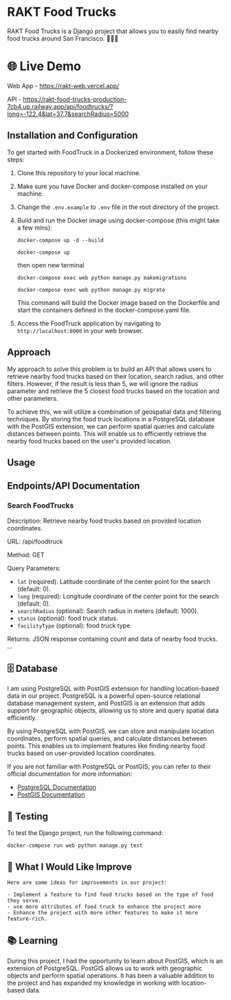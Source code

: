 # RAKT Food Trucks

RAKT Food Trucks is a Django project that allows you to easily find nearby food trucks around San Francisco. 🚚🍔🌮

# 🌐 Live Demo

Web App - https://rakt-web.vercel.app/


API - https://rakt-food-trucks-production-7cb4.up.railway.app/api/foodtrucks/?long=-122.4&lat=37.7&searchRadius=5000


## Installation and Configuration

To get started with FoodTruck in a Dockerized environment, follow these steps:

1. Clone this repository to your local machine.
2. Make sure you have Docker and docker-compose installed on your machine.
3. Change the `.env.example` to `.env` file in the root directory of the project.
4. Build and run the Docker image using docker-compose (this might take a few mins):
    ```
    docker-compose up -d --build
    ```
    ```
    docker-compose up
    ```
    then open new terminal 
    ```
    docker-compose exec web python manage.py makemigrations
    ```
    ```
    docker-compose exec web python manage.py migrate
    ```
  
  
    This command will build the Docker image based on the Dockerfile and start the containers defined in the docker-compose.yaml file.
7. Access the FoodTruck application by navigating to `http://localhost:8000` in your web browser.

## Approach

My approach to solve this problem is to build an API that allows users to retrieve nearby food trucks based on their location, search radius, and other filters. However, if the result is less than 5, we will ignore the radius parameter and retrieve the 5 closest food trucks based on the location and other parameters.

To achieve this, we will utilize a combination of geospatial data and filtering techniques. By storing the food truck locations in a PostgreSQL database with the PostGIS extension, we can perform spatial queries and calculate distances between points. This will enable us to efficiently retrieve the nearby food trucks based on the user's provided location.


## Usage
## Endpoints/API Documentation

### Search FoodTrucks

Description: Retrieve nearby food trucks based on provided location coordinates.

URL: /api/foodtruck

Method: GET

Query Parameters:

- `lat` (required): Latitude coordinate of the center point for the search (default: 0).
- `long` (required): Longitude coordinate of the center point for the search (default: 0).
- `searchRadius` (optional): Search radius in meters (default: 1000).
- `status` (optional): food truck status.
- `facilityType` (optional): food truck type.

Returns: JSON response containing count and data of nearby food trucks.
...

## 🗄️ Database

I am using PostgreSQL with PostGIS extension for handling location-based data in our project. PostgreSQL is a powerful open-source relational database management system, and PostGIS is an extension that adds support for geographic objects, allowing us to store and query spatial data efficiently.

By using PostgreSQL with PostGIS, we can store and manipulate location coordinates, perform spatial queries, and calculate distances between points. This enables us to implement features like finding nearby food trucks based on user-provided location coordinates.

If you are not familiar with PostgreSQL or PostGIS, you can refer to their official documentation for more information:

- [PostgreSQL Documentation](https://www.postgresql.org/docs/)
- [PostGIS Documentation](https://postgis.net/documentation/)

## 🧪 Testing

To test the Django project, run the following command:

    docker-compose run web python manage.py test

## 🚀 What I Would Like Improve

    Here are some ideas for improvements in our project:

    - Implement a feature to find food trucks based on the type of food they serve.
    - use more attributes of food truck to enhance the project more 
    - Enhance the project with more other features to make it more feature-rich.

## 📚 Learning

During this project, I had the opportunity to learn about PostGIS, which is an extension of PostgreSQL. PostGIS allows us to work with geographic objects and perform spatial operations. It has been a valuable addition to the project and has expanded my knowledge in working with location-based data.

